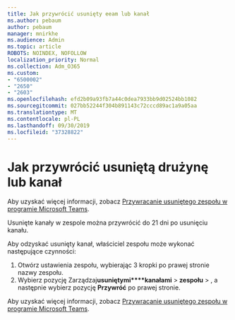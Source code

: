 ```yaml
---
title: Jak przywrócić usunięty eeam lub kanał
ms.author: pebaum
author: pebaum
manager: mnirkhe
ms.audience: Admin
ms.topic: article
ROBOTS: NOINDEX, NOFOLLOW
localization_priority: Normal
ms.collection: Adm_O365
ms.custom:
- "6500002"
- "2650"
- "2603"
ms.openlocfilehash: efd2b09a93fb7a44c0dea7933bb9d02524bb1082
ms.sourcegitcommit: 027bb52244f304b891143c72cccd89ac1a9a05aa
ms.translationtype: MT
ms.contentlocale: pl-PL
ms.lasthandoff: 09/30/2019
ms.locfileid: "37328822"
---
```

# <a name="how-to-restore-a-deleted-team-or-channel"></a>Jak przywrócić usuniętą drużynę lub kanał

Aby uzyskać więcej informacji, zobacz [Przywracanie usuniętego zespołu w programie Microsoft Teams](https://blogs.technet.microsoft.com/skypehybridguy/2017/07/23/restoring-a-deleted-team-in-microsoft-teams).

Usunięte kanały w zespole można przywrócić do 21 dni po usunięciu kanału.

Aby odzyskać usunięty kanał, właściciel zespołu może wykonać następujące czynności:

1. Otwórz ustawienia zespołu, wybierając 3 kropki po prawej stronie nazwy zespołu.
2. Wybierz pozycję Zarządzaj**usuniętymi****kanałami** >  **zespołu** > , a następnie wybierz pozycję **Przywróć** po prawej stronie.

Aby uzyskać więcej informacji, zobacz [Przywracanie usuniętego zespołu w programie Microsoft Teams](https://blogs.technet.microsoft.com/skypehybridguy/2017/07/23/restoring-a-deleted-team-in-microsoft-teams).